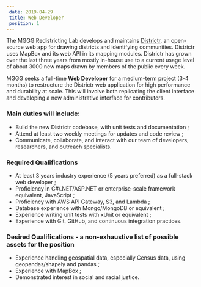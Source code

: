 ```yaml
---		
 date: 2019-04-29		
 title: Web Developer		
 position: 1		
---		
```


The MGGG Redistricting Lab develops and maintains [Districtr](http://districtr.org), an open-source web app for drawing
districts and identifying communities. Districtr uses MapBox and its web API in its mapping modules.
Districtr has grown over the last three years from mostly in-house use to a current usage level of
about 3000 new maps drawn by members of the public every week.

MGGG seeks a full-time **Web Developer** for a medium-term project (3-4 months) to restructure the
Districtr web application for high performance and durability at scale. This will involve both
replicating the client interface and developing a new administrative interface for contributors.

### Main duties will include:	
	
- Build the new Districtr codebase, with unit tests and documentation ;
- Attend at least two weekly meetings for updates and code review ;
- Communicate, collaborate, and interact with our team of developers, researchers, and outreach specialists.

### Required Qualifications		

- At least 3 years industry experience (5 years preferred) as a full-stack web developer ;
- Proficiency in C#/.NET/ASP.NET or enterprise-scale framework equivalent, JavaScript ;
- Proficiency with AWS API Gateway, S3, and Lambda ;
- Database experience with Mongo/MongoDB or equivalent ;
- Experience writing unit tests with xUnit or equivalent ;
- Experience with Git, GitHub, and continuous integration practices.

### Desired Qualifications - a non-exhaustive list of possible assets for the position		

- Experience handling geospatial data, especially Census data, using geopandas/shapely and pandas ;
- Experience with MapBox ;
- Demonstrated interest in social and racial justice.